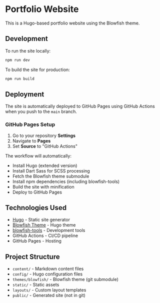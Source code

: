 # Portfolio Website

This is a Hugo-based portfolio website using the Blowfish theme.

## Development

To run the site locally:

```bash
npm run dev
```

To build the site for production:

```bash
npm run build
```

## Deployment

The site is automatically deployed to GitHub Pages using GitHub Actions when you push to the `main` branch.

### GitHub Pages Setup

1. Go to your repository **Settings**
2. Navigate to **Pages**
3. Set **Source** to "GitHub Actions"

The workflow will automatically:
- Install Hugo (extended version)
- Install Dart Sass for SCSS processing
- Fetch the Blowfish theme submodule
- Install npm dependencies (including blowfish-tools)
- Build the site with minification
- Deploy to GitHub Pages

## Technologies Used

- [Hugo](https://gohugo.io/) - Static site generator
- [Blowfish Theme](https://blowfish.page/) - Hugo theme
- [blowfish-tools](https://www.npmjs.com/package/blowfish-tools) - Development tools
- GitHub Actions - CI/CD pipeline
- GitHub Pages - Hosting

## Project Structure

- `content/` - Markdown content files
- `config/` - Hugo configuration files
- `themes/blowfish/` - Blowfish theme (git submodule)
- `static/` - Static assets
- `layouts/` - Custom layout templates
- `public/` - Generated site (not in git)
